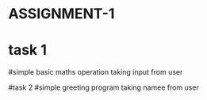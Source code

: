 # ASSIGNMENT-1
# task 1
#simple basic maths operation taking input from user



#task 2
#simple greeting program taking namee from user
